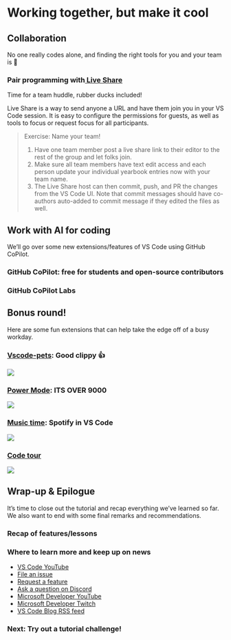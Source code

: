 # Working together, but make it cool

## Collaboration

No one really codes alone, and finding the right tools for you and your team is 💯

### Pair programming with[ Live Share](https://marketplace.visualstudio.com/items?itemName=MS-vsliveshare.vsliveshare)

Time for a team huddle, rubber ducks included!

Live Share is a way to send anyone a URL and have them join you in your VS Code session.
It is easy to configure the permissions for guests, as well as tools to focus or request focus for all participants.

> Exercise: Name your team! 
> 
> 1. Have one team member post a live share link to their editor to the rest of the group and let folks join.
> 2. Make sure all team members have text edit access and each person update your individual yearbook entries now with your team name.
> 3. The Live Share host can then commit, push, and PR the changes from the VS Code UI. Note that commit messages should have co-authors auto-added to commit message if they edited the files as well.

## Work with AI for coding

We’ll go over some new extensions/features of VS Code using GitHub CoPilot.

### GitHub CoPilot: free for students and open-source contributors

### GitHub CoPilot Labs

## Bonus round!

Here are some fun extensions that can help take the edge off of a busy workday.

### [Vscode-pets](https://marketplace.visualstudio.com/items?itemName=tonybaloney.vscode-pets): Good clippy 👍

![](https://github.com/tonybaloney/vscode-pets/raw/master/docs/source/_static/pet-in-default-explorer.png)

### [Power Mode](https://marketplace.visualstudio.com/items?itemName=hoovercj.vscode-power-mode): ITS OVER 9000

![](https://github.com/hoovercj/vscode-power-mode/raw/HEAD/images/demo-v3.gif)

### [Music time](https://marketplace.visualstudio.com/items?itemName=softwaredotcom.music-time): Spotify in VS Code

![](https://assets.software.com/readme/music-time/vscode/features-2.1.15.png)

### [Code tour](https://marketplace.visualstudio.com/items?itemName=vsls-contrib.codetour)

![](https://user-images.githubusercontent.com/116461/98431597-bb3f2800-206b-11eb-8f46-55f48ff014ef.gif)

## Wrap-up & Epilogue

It’s time to close out the tutorial and recap everything we’ve learned so far. We also want to end with some final remarks and recommendations.

### Recap of features/lessons

### Where to learn more and keep up on news

- [VS Code YouTube](https://www.youtube.com/channel/UCs5Y5_7XK8HLDX0SLNwkd3w)
- [File an issue](https://github.com/Microsoft/vscode/issues)
- [Request a feature](https://github.com/microsoft/vscode/issues/new?assignees=&labels=&projects=&template=feature_request.md)
- [Ask a question on Discord](https://aka.ms/python-discord)
- [Microsoft Developer YouTube](https://www.youtube.com/c/MicrosoftDeveloper)
- [Microsoft Developer Twitch](https://www.twitch.tv/microsoftdeveloper)
- [VS Code Blog RSS feed](https://code.visualstudio.com/feed.xml)

### Next: Try out a tutorial challenge!

